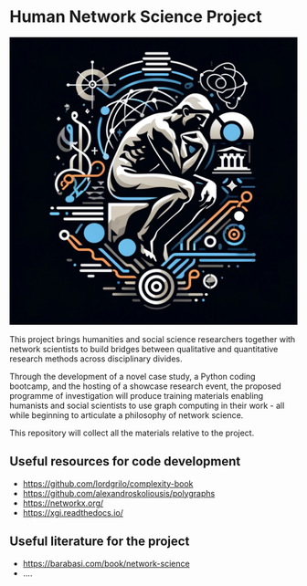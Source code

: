 
# Human Network Science Project
![...](HMN_logo.jpg)

This project brings humanities and social science researchers together with network scientists to build bridges between qualitative and quantitative research methods across disciplinary divides. 

Through the development of a novel case study, a Python coding bootcamp, and the hosting of a showcase research event, the proposed programme of investigation will produce training materials enabling humanists and social scientists to use graph computing in their work - all while beginning to articulate a philosophy of network science. 

This repository will collect all the materials relative to the project.  

## Useful resources for code development 

- https://github.com/lordgrilo/complexity-book
- https://github.com/alexandroskoliousis/polygraphs
- https://networkx.org/
- https://xgi.readthedocs.io/



## Useful literature for the project 
- https://barabasi.com/book/network-science
- ....

